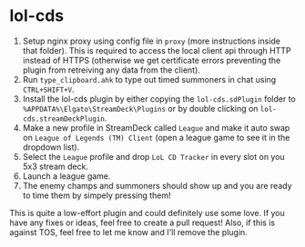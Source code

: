 # lol-cds

1. Setup nginx proxy using config file in `proxy` (more instructions inside that folder). This is required to access the local client api through HTTP instead of HTTPS (otherwise we get certificate errors preventing the plugin from retreiving any data from the client).
2. Run `type_clipboard.ahk` to type out timed summoners in chat using `CTRL+SHIFT+V`.
3. Install the lol-cds plugin by either copying the `lol-cds.sdPlugin` folder to `%APPDATA%\Elgato\StreamDeck\Plugins` or by double clicking on `lol-cds.streamDeckPlugin`.
4. Make a new profile in StreamDeck called `League` and make it auto swap on `League of Legends (TM) Client` (open a league game to see it in the dropdown list). 
5. Select the `League` profile and drop `LoL CD Tracker` in every slot on you 5x3 stream deck. 
6. Launch a league game.
7. The enemy champs and summoners should show up and you are ready to time them by simpely pressing them!

This is quite a low-effort plugin and could definitely use some love. If you have any fixes or ideas, feel free to create a pull request!
Also, if this is against TOS, feel free to let me know and I'll remove the plugin.